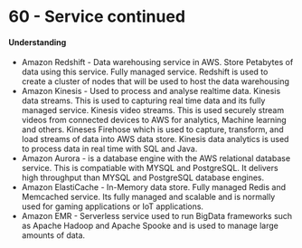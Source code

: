 # 60 - Service continued

#### Understanding

* Amazon Redshift - Data warehousing service in AWS. Store Petabytes of data using this service. Fully managed service. Redshift is used to create a cluster of nodes that will be used to host the data warehousing 
* Amazon Kinesis - Used to process and analyse realtime data. Kinesis data streams. This is used to capturing real time data and its fully managed service. Kinesis video streams. This is used securely stream videos from connected devices to AWS for analytics, Machine learning and others. Kineses Firehose which is used to capture, transform, and load streams of data into AWS data store. Kinesis data analytics is used to process data in real time with SQL and Java.
* Amazon Aurora - is a database engine with the AWS relational database service. This is compatiable with MYSQL and PostgreSQL. It delivers high throughput than MYSQL and PostgreSQL database engines.  
* Amazon ElastiCache - In-Memory data store. Fully managed Redis and Memcached service. Its fully managed and scalable and is normally used for gaming applications or IoT applications.
* Amazon EMR - Serverless service used to run BigData  frameworks such as Apache Hadoop and Apache Spooke and is used to manage large amounts of data. 





